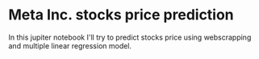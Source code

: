 # Meta Inc. stocks price prediction

In this jupiter notebook I'll try to predict stocks price using webscrapping and multiple linear regression model.
 
